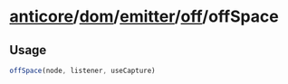 # [anticore](../../../../../../#reference)/[dom](../../../#reference)/[emitter](../../#reference)/[off](../#reference)/<a name="reference">offSpace</a>

## Usage

```js
offSpace(node, listener, useCapture)
```